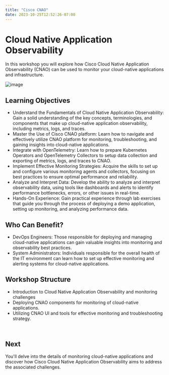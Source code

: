 ```yaml
---
title: "Cisco CNAO"
date: 2023-10-25T12:52:26-07:00
---
```


# Cloud Native Application Observability

In this workshop you will explore how Cisco Cloud Native Application Observability (CNAO) can be used to monitor your cloud-native applications and infrastructure.

![image](/images/10_cnao/introduction_cnao.png)

## Learning Objectives
- Understand the Fundamentals of Cloud Native Application Observability: Gain a solid understanding of the key concepts, terminologies, and components that make up cloud-native application observability, including metrics, logs, and traces.
- Master the Use of Cisco CNAO platform: Learn how to navigate and effectively utilize CNAO platform for monitoring, troubleshooting, and gaining insights into cloud-native applications.
- Integrate with OpenTelemetry: Learn how to prepare Kubernetes Operators and OpenTelemetry Collectors to setup data collection and exporting of metrics, logs, and traces to CNAO.
- Implement Effective Monitoring Strategies: Acquire the skills to set up and configure various monitoring agents and collectors, focusing on best practices to ensure optimal performance and reliability.
- Analyze and Interpret Data: Develop the ability to analyze and interpret observability data, using tools like dashboards and alerts to identify performance bottlenecks, errors, or other issues in real-time.
- Hands-On Experience: Gain practical experience through lab exercises that guide you through the process of deploying a demo application, setting up monitoring, and analyzing performance data.

## Who Can Benefit?
- DevOps Engineers: Those responsible for deploying and managing cloud-native applications can gain valuable insights into monitoring and observability best practices.
- System Administrators: Individuals responsible for the overall health of the IT environment can learn how to set up effective monitoring and alerting systems for cloud-native applications.


## Workshop Structure
- Introduction to Cloud Native Application Observability and monitoring challenges
- Deploying CNAO components for monitoring of cloud-native applications.
- Utilizing CNAO UI and tools for effective monitoring and troubleshooting strategy.

<br>

## Next <span style="color: #143c76;"><i class='fas fa-cog fa-spin fa-sm'></i></span>&nbsp;

You'll delve into the details of monitoring cloud-native applications and discover how Cisco Cloud Native Application Observability aims to address the associated challenges.
